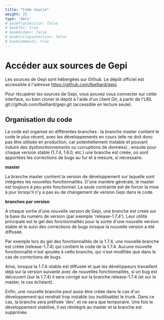 ```yaml
---
title: "Code source"
weight: 25
type: 'docs'
# bookFlatSection: false
# bookToc: true
# bookHidden: false
# bookCollapseSection: false
# bookComments: true
---
```



# Accéder aux sources de Gepi

Les sources de Gepi sont hébergées sur Github. Le dépôt officiel est accessible à l'adresse https://github.com/tbelliard/gepi.

Pour récupérer les sources de Gepi, vous pouvez vous connecter sur cette interface, ou bien cloner le dépôt à l'aide d'un client Git, à partir de l'URL git://github.com/tbelliard/gepi.git (accessible en lecture seule).

## Organisation du code

Le code est organisé en différentes branches : la branche master contient le code le plus récent, avec les développements en cours (elle ne doit donc pas être utilisée en production, car potentiellement instable et pouvant induire des dysfonctionnements ou corruptions de données) ; ensuite pour chaque version stable (1.7.4, 1.6.0, etc.) une branche est créée, où sont apportées les corrections de bugs au fur et à mesure, si nécessaire.

**master**

La branche master contient la version de développement sur laquelle sont intégrées les nouvelles fonctionnalités. D'une manière générale, le master est toujours à peu près fonctionnel. La seule contrainte est de forcer la mise à jour lorsqu'il n'y a pas eu de changement de version Gepi dans le code.

**branches par version**

A chaque sortie d'une nouvelle version de Gepi, une branche est créée sur la base du numéro de version (par exemple 'release-1.7.4'). Leur utilité principale est le gel des fonctionnalités pour la sortie d'une nouvelle version stable et le suivi des corrections de bugs lorsque la nouvelle version a été diffusée.

Par exemple lors du gel des fonctionnalités de la 1.7.4, une nouvelle branche est créée (release-1.7.4) qui contient le code de la 1.7.4. Aucune nouvelle fonctionnalité n'est ajoutée à cette branche, qui n'est modifiée que dans le cas de corrections de bugs.

Ainsi, lorsque la 1.7.4-stable est diffusée et que les développeurs travaillent déjà sur la version suivante avec de nouvelles fonctionnalités, si un bug est découvert (sur la 1.7.4) il sera corrigé sur la branche release-1.7.4 (et sur le master, le cas échéant).

Enfin, une nouvelle branche peut aussi être créée dans le cas d'un développement qui rendrait trop instable (ou inutilisable) le trunk. Dans ce cas, la branche sera préfixée 'dev', et ne sera que temporaire. Une fois le développement stabilisé, il est réintégré au master et la branche est supprimée.
